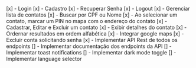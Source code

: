 [x] - Login
[x] - Cadastro
[x] - Recuperar Senha
[x] - Logout
[x] - Gerenciar lista de contatos
[x] - Buscar por CPF ou Nome
[x] - Ao selecionar um contato, marcar um PIN no mapa com o endereço do contato
[x] - Cadastrar, Editar e Excluir um contato
[x] - Exibir detalhes do contato
[x] - Ordernar resultados em ordem alfabética
[x] - Integrar google maps
[x] - Excluir conta solicitando senha
[x] - Implementar API Rest de todos os endpoints
[] - Implementar documentação dos endpoints da API
[] - Implementar toast notifications
[] - Implementar dark mode toggle
[] - Implementar language selector
